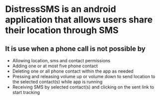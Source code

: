 # DistressSMS is an android application that allows users share their location through SMS

## It is use when a phone call is not possible by

- Allowing location, sms and contact permissions
- Adding one or at most five phone contact
- Deleting one or all phone contact within the app as needed
- Pressing and releasing volume up or volume down to send location to the selected contact(s) while app is running
- Receiving SMS by selected contact(s) and clicking on the sent link to start tracking 
